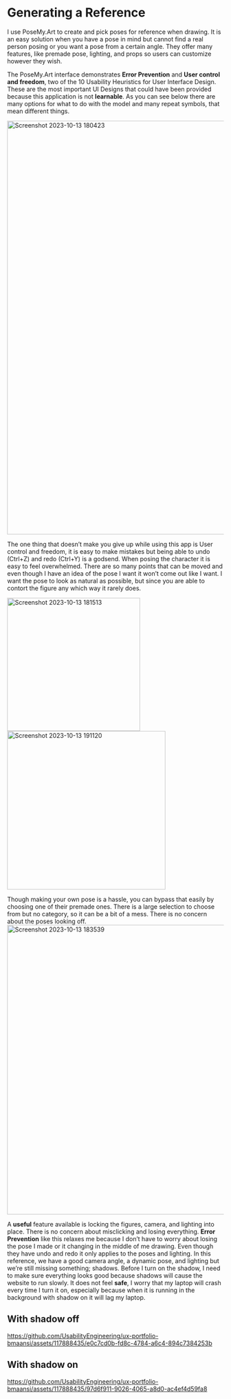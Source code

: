 # Generating a Reference

I use PoseMy.Art to create and pick poses for reference when drawing. It is an easy solution when you have a pose in mind but cannot find a real person posing or you want a pose from a certain angle. They offer many features, like premade pose, lighting, and props so users can customize however they wish. 

The PoseMy.Art interface demonstrates **Error Prevention** and **User control and freedom**, two of the 10 Usability Heuristics for User Interface Design. These are the most important UI Designs that could have been provided because this application is not **learnable**. As you can see below there are many options for what to do with the model and many repeat symbols, that mean different things. 

<img width="960" alt="Screenshot 2023-10-13 180423" src="https://github.com/UsabilityEngineering/ux-portfolio-bmaansi/assets/117888435/57fbf568-89c1-4d09-8efa-a7d44aa86880">


The one thing that doesn’t make you give up while using this app is User control and freedom, it is easy to make mistakes but being able to undo (Ctrl+Z) and redo (Ctrl+Y) is a godsend. When posing the character it is easy to feel overwhelmed. There are so many points that can be moved and even though I have an idea of the pose I want it won’t come out like I want. I want the pose to look as natural as possible, but since you are able to contort the figure any which way it rarely does. 

<img width="309" alt="Screenshot 2023-10-13 181513" src="https://github.com/UsabilityEngineering/ux-portfolio-bmaansi/assets/117888435/b480e467-998d-499d-9db5-ae73401654ed">

<img width="368" alt="Screenshot 2023-10-13 191120" src="https://github.com/UsabilityEngineering/ux-portfolio-bmaansi/assets/117888435/a4b062fa-f4a7-4388-bd9d-aa572250fb6b">


Though making your own pose is a hassle, you can bypass that easily by choosing one of their premade ones. There is a large selection to choose from but no category, so it can be a bit of a mess. There is no concern about the poses looking off. 
<img width="672" alt="Screenshot 2023-10-13 183539" src="https://github.com/UsabilityEngineering/ux-portfolio-bmaansi/assets/117888435/5b72b224-ba45-49a3-8fef-23f0df903148">


A **useful** feature available is locking the figures, camera, and lighting into place. There is no concern about misclicking and losing everything. **Error Prevention** like this relaxes me because I don’t have to worry about losing the pose I made or it changing in the middle of me drawing. Even though they have undo and redo it only applies to the poses and lighting. In this reference, we have a good camera angle, a dynamic pose, and lighting but we’re still missing something; shadows. Before I turn on the shadow, I need to make sure everything looks good because shadows will cause the website to run slowly. It does not feel **safe**, I worry that my laptop will crash every time I turn it on, especially because when it is running in the background with shadow on it will lag my laptop. 


## With shadow off 
https://github.com/UsabilityEngineering/ux-portfolio-bmaansi/assets/117888435/e0c7cd0b-fd8c-4784-a6c4-894c7384253b

## With shadow on
https://github.com/UsabilityEngineering/ux-portfolio-bmaansi/assets/117888435/97d6f911-9026-4065-a8d0-ac4ef4d59fa8



